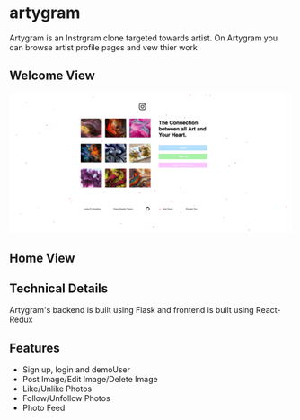 # artygram

Artygram is an Instrgram clone targeted towards artist. On Artygram you can browse artist profile pages and vew thier work 

## Welcome View 

![welcome](artygram.png) 

## Home View

## Technical Details

Artygram's backend is built using Flask and frontend is built using React-Redux 

## Features 

- Sign up, login and demoUser 
- Post Image/Edit Image/Delete Image 
- Like/Unlike Photos
- Follow/Unfollow Photos 
- Photo Feed
